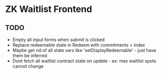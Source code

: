 # ZK Waitlist Frontend

## TODO
- Empty all input forms when submit is clicked
- Replace redeemable state in Redeem with commitments + index
- Maybe get rid of all state vars like 'setDisplayRedeemable' - just have them be inferred
- Dont fetch all waitlist contract state on update - ex: max waitlist spots cannot change
